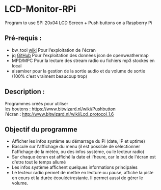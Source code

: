 # LCD-Monitor-RPi
Program to use SPI 20x04 LCD Screen + Push buttons on a Raspberry Pi

## Pré-requis :
- bw_tool [wiki](https://bitwizard.nl/wiki/Bw_tool) Pour l'exploitation de l'écran
- jq [GitHub](https://stedolan.github.io/jq/) Pour l'exploitation des données json de openweathermap
- MPD/MPC Pour la lecture des stream radio ou fichiers mp3 stockés en local
- alsamixer pour la gestion de la sortie audio et du volume de sortie (100% c'est vraiment beaucoup trop)

## Description :
Programmes créés pour utiliser  
les boutons : https://www.bitwizard.nl/wiki/Pushbutton  
l'écran : http://www.bitwizard.nl/wiki/Lcd_protocol_1.6

## Objectif du programme
- Afficher les infos système au démarrage du Pi (date, IP et uptime)
- Bascule sur l'affichage du menu (il est possible de sélectionner l'affichage de la météo, ou des infos système, ou le lecteur radio)
- Sur chaque écran est affiché la date et l'heure, car le but de l'écran est d'etre tout le temps allumé
- Les infos système affichent quelques informations principales
- Le lecteur radio permet de mettre en lecture ou pause, affiche la piste en cours et la durée écoulée/restante. Il permet aussi de gérer le volume.
